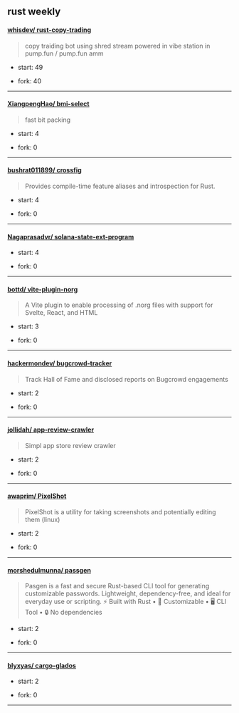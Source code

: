 ## rust weekly

#### [whisdev/ rust-copy-trading](https://github.com/whisdev/rust-copy-trading)
>  copy traiding bot using shred stream powered in vibe station in pump.fun / pump.fun amm
+ start: 49
+ fork: 40
---
#### [XiangpengHao/ bmi-select](https://github.com/XiangpengHao/bmi-select)
>  fast bit packing
+ start: 4
+ fork: 0
---
#### [bushrat011899/ crossfig](https://github.com/bushrat011899/crossfig)
>  Provides compile-time feature aliases and introspection for Rust.
+ start: 4
+ fork: 0
---
#### [Nagaprasadvr/ solana-state-ext-program](https://github.com/Nagaprasadvr/solana-state-ext-program)
>  
+ start: 4
+ fork: 0
---
#### [bottd/ vite-plugin-norg](https://github.com/bottd/vite-plugin-norg)
>  A Vite plugin to enable processing of .norg files with support for Svelte, React, and HTML 
+ start: 3
+ fork: 0
---
#### [hackermondev/ bugcrowd-tracker](https://github.com/hackermondev/bugcrowd-tracker)
>  Track Hall of Fame and disclosed reports on Bugcrowd engagements
+ start: 2
+ fork: 0
---
#### [jollidah/ app-review-crawler](https://github.com/jollidah/app-review-crawler)
>  Simpl app store review crawler
+ start: 2
+ fork: 0
---
#### [awaprim/ PixelShot](https://github.com/awaprim/PixelShot)
>  PixelShot is a utility for taking screenshots and potentially editing them (linux)
+ start: 2
+ fork: 0
---
#### [morshedulmunna/ passgen](https://github.com/morshedulmunna/passgen)
>  Pasgen is a fast and secure Rust-based CLI tool for generating customizable passwords. Lightweight, dependency-free, and ideal for everyday use or scripting. ⚡ Built with Rust • 🧩 Customizable • 🖥️ CLI Tool • 🔒 No dependencies
+ start: 2
+ fork: 0
---
#### [blyxyas/ cargo-glados](https://github.com/blyxyas/cargo-glados)
>  
+ start: 2
+ fork: 0
---